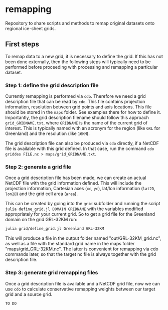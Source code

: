 # remapping
Repository to share scripts and methods to remap original datasets onto regional ice-sheet grids.

## First steps

To remap data to a new grid, it is necessary to define the grid. If this has not been done externally, then the following steps will typically need to be performed before proceeding with processing and remapping a particular dataset.

### Step 1: define the grid description file

Currently remapping is performed via `cdo`. Therefore we need a grid description file that can be read by `cdo`. This file contains projection information, resolution between grid points and axis locations. This file should be stored in the `maps` folder. See examples there for how to define it. Importantly, the grid description filename should follow this approach `grid_GRIDNAME.txt`, where `GRIDNAME` is the name of the current grid of interest. This is typically named with an acronym for the region (like `GRL` for Greenland) and the resolution (like `16KM`).

The grid description file can also be produced via `cdo` directly, if a NetCDF file is available with this grid defined. In that case, run the command `cdo griddes FILE.nc > maps/grid_GRIDNAME.txt`.

### Step 2: generate a grid file

Once a grid description file has been made, we can create an actual NetCDF file with the grid information defined. This will include the projection information, Cartesian axes (`xc`, `yc`), lat/lon information (`lat2D`, `lon2D`) and the grid cell area (`area`).

This can be created by going into the `grid` subfolder and running the script `julia define_grid.jl DOMAIN GRIDNAME` with the variables modified appropriately for your current grid. So to get a grid file for the Greenland domain on the grid GRL-32KM run:

```bash
julia grid/define_grid.jl Greenland GRL-32KM
```

This will produce a file in the output folder named "out/GRL-32KM_grid.nc", as well as a file with the standard grid name in the maps folder "maps/grid_GRL-32KM.nc". The latter is convenient for remapping via cdo commands later, so that the target nc file is always together with the grid description file.

### Step 3: generate grid remapping files

Once a grid description file is available and a NetCDF grid file, now we can use `cdo` to calculate conservative remapping weights between our target grid and a source grid.

```bash
TO DO
```
